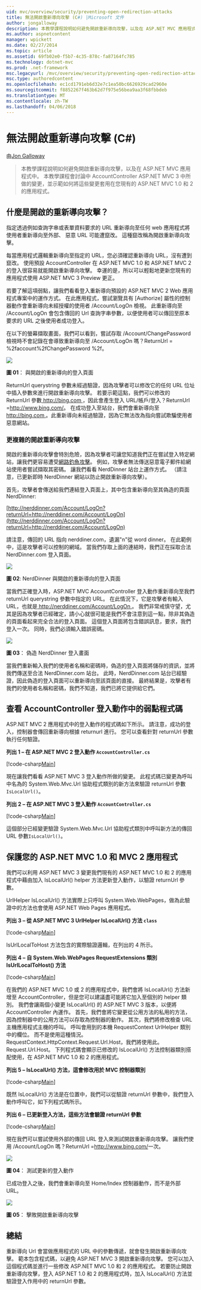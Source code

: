 ```yaml
---
uid: mvc/overview/security/preventing-open-redirection-attacks
title: 無法開啟重新導向攻擊 (C#) |Microsoft 文件
author: jongalloway
description: 本教學課程說明如何避免開啟重新導向攻擊，以及在 ASP.NET MVC 應用程式中。 本教學課程將告訴您所做的變更...
ms.author: aspnetcontent
manager: wpickett
ms.date: 02/27/2014
ms.topic: article
ms.assetid: 69fb02e0-f5b7-4c35-878c-fa87164fc785
ms.technology: dotnet-mvc
ms.prod: .net-framework
msc.legacyurl: /mvc/overview/security/preventing-open-redirection-attacks
msc.type: authoredcontent
ms.openlocfilehash: ec1cd1791eb6d32e7c1ea50bc6626929cad2960e
ms.sourcegitcommit: f8852267f463b62d7f975e56bea9aa3f68fbbdeb
ms.translationtype: MT
ms.contentlocale: zh-TW
ms.lasthandoff: 04/06/2018
---
```

<a name="preventing-open-redirection-attacks-c"></a>無法開啟重新導向攻擊 (C#)
====================
由[Jon Galloway](https://github.com/jongalloway)

> 本教學課程說明如何避免開啟重新導向攻擊，以及在 ASP.NET MVC 應用程式中。 本教學課程會討論中 AccountController ASP.NET MVC 3 中所做的變更，並示範如何將這些變更套用在您現有的 ASP.NET MVC 1.0 和 2 的應用程式。


## <a name="what-is-an-open-redirection-attack"></a>什麼是開啟的重新導向攻擊？

指定透過例如查詢字串或表單資料要求的 URL 重新導向至任何 web 應用程式將使用者重新導向至外部、 惡意 URL 可能遭竄改。 這種竄改稱為開啟重新導向攻擊。

每當應用程式邏輯重新導向至指定的 URL，您必須確認重新導向 URL，沒有遭到竄改。 使用預設 AccountController 在 ASP.NET MVC 1.0 和 ASP.NET MVC 2 的登入很容易就能開啟重新導向攻擊。 幸運的是，所以可以輕鬆地更新您現有的應用程式使用 ASP.NET MVC 3 Preview 更正。

若要了解這項弱點，讓我們看看登入重新導向預設的 ASP.NET MVC 2 Web 應用程式專案中的運作方式。 在此應用程式，嘗試瀏覽具有 [Authorize] 屬性的控制器動作會重新導向未經授權的使用者 /Account/LogOn 檢視。 此重新導向至 /Account/LogOn 會包含傳回的 Url 查詢字串參數，以便使用者可以傳回至原本要求的 URL 之後使用者成功登入。

在以下的螢幕擷取畫面，我們可以看到，嘗試存取 /Account/ChangePassword 檢視時不會記錄在會導致重新導向至 /Account/LogOn 嗎？ReturnUrl = %2faccount%2fChangePassword %2f。

[![](preventing-open-redirection-attacks/_static/image2.png)](preventing-open-redirection-attacks/_static/image1.png)

**圖 01**： 與開啟的重新導向的登入頁面

ReturnUrl querystring 參數未經過驗證，因為攻擊者可以修改它的任何 URL 位址中插入參數來進行開啟重新導向攻擊。 若要示範這點，我們可以修改的 ReturnUrl 參數[ http://bing.com ](http://bing.com)，因此會產生登入 URL/帳戶/登入？ReturnUrl =<http://www.bing.com/>。 在成功登入至站台，我們會重新導向至[ http://bing.com ](http://bing.com)。此重新導向未經過驗證，因為它無法改為指向嘗試欺騙使用者惡意網站。

### <a name="a-more-complex-open-redirection-attack"></a>更複雜的開啟重新導向攻擊

開啟的重新導向攻擊會特別危險，因為攻擊者可讓您知道我們正在嘗試登入特定網站，讓我們更容易遭受[網路釣魚攻擊](https://www.microsoft.com/protect/fraud/phishing/symptoms.aspx)。 例如，攻擊者無法傳送惡意電子郵件給網站使用者嘗試擷取其密碼。 讓我們看看 NerdDinner 站台上運作方式。 （請注意，已更新即時 NerdDinner 網站以防止開啟重新導向攻擊）。

首先，攻擊者會傳送給我們連結登入頁面上，其中包含重新導向至其偽造的頁面 NerdDinner:

[http://nerddinner.com/Account/LogOn?returnUrl=http://nerddiner.com/Account/LogOn](http://nerddinner.com/Account/LogOn?returnUrl=http://nerddiner.com/Account/LogOn)

請注意，傳回的 URL 指向 nerddiner.com，遺漏"n"從 word dinner。 在此範例中，這是攻擊者可以控制的網域。 當我們存取上面的連結時，我們正在採取合法 NerdDinner.com 登入頁面。

[![](preventing-open-redirection-attacks/_static/image4.png)](preventing-open-redirection-attacks/_static/image3.png)

**圖 02**: NerdDinner 與開啟的重新導向的登入頁面

當我們正確登入時，ASP.NET MVC AccountController 登入動作重新導向至我們 returnUrl querystring 參數中指定的 URL。 在此情況下，它是攻擊者有輸入 URL，也就是[ http://nerddiner.com/Account/LogOn ](http://nerddiner.com/Account/LogOn)。 我們非常戒慎守望，尤其是因為攻擊者已經確定，請小心就很可能是我們不會注意到這一點，除非其偽造的頁面看起來完全合法的登入頁面。 這個登入頁面將包含錯誤訊息，要求，我們登入一次。 同時，我們必須輸入錯誤密碼。

[![](preventing-open-redirection-attacks/_static/image6.png)](preventing-open-redirection-attacks/_static/image5.png)

**圖 03**： 偽造 NerdDinner 登入畫面

當我們重新輸入我們的使用者名稱和密碼時，偽造的登入頁面將儲存的資訊，並將我們傳送至合法 NerdDinner.com 站台。 此時，NerdDinner.com 站台已經驗證，因此偽造的登入頁面可以重新導向至該頁面的直接。 最終結果是，攻擊者有我們的使用者名稱和密碼，我們不知道，我們已將它提供給它們。

## <a name="looking-at-the-vulnerable-code-in-the-accountcontroller-logon-action"></a>查看 AccountController 登入動作中的弱點程式碼

ASP.NET MVC 2 應用程式中的登入動作的程式碼如下所示。 請注意，成功的登入，控制器會傳回重新導向根據 returnurl 進行。 您可以查看針對 returnUrl 參數執行任何驗證。

**列出 1 – 在 ASP.NET MVC 2 登入動作 `AccountController.cs`**

[!code-csharp[Main](preventing-open-redirection-attacks/samples/sample1.cs)]

現在讓我們看看 ASP.NET MVC 3 登入動作所做的變更。 此程式碼已變更為呼叫中名為的 System.Web.Mvc.Url 協助程式類別的新方法來驗證 returnUrl 參數`IsLocalUrl()`。

**列出 2 – 在 ASP.NET MVC 3 登入動作 `AccountController.cs`**

[!code-csharp[Main](preventing-open-redirection-attacks/samples/sample2.cs)]

這個部分已經變更驗證 System.Web.Mvc.Url 協助程式類別中呼叫新方法的傳回 URL 參數`IsLocalUrl()`。

## <a name="protecting-your-aspnet-mvc-10-and-mvc-2-applications"></a>保護您的 ASP.NET MVC 1.0 和 MVC 2 應用程式

我們可以利用 ASP.NET MVC 3 變更我們現有的 ASP.NET MVC 1.0 和 2 的應用程式中藉由加入 IsLocalUrl() helper 方法更新登入動作，以驗證 returnUrl 參數。

UrlHelper IsLocalUrl() 方法實際上只呼叫 System.Web.WebPages，做為此驗證中的方法也會使用 ASP.NET Web Pages 應用程式。

**列出 3 – 從 ASP.NET MVC 3 UrlHelper IsLocalUrl() 方法 `class`**

[!code-csharp[Main](preventing-open-redirection-attacks/samples/sample3.cs)]

IsUrlLocalToHost 方法包含的實際驗證邏輯，在列出的 4 所示。

**列出 4 – 自 System.Web.WebPages RequestExtensions 類別 IsUrlLocalToHost() 方法**

[!code-csharp[Main](preventing-open-redirection-attacks/samples/sample4.cs)]

在我們的 ASP.NET MVC 1.0 或 2 的應用程式中，我們會將 IsLocalUrl() 方法新增至 AccountController，但是您可以建議盡可能將它加入至個別的 helper 類別。 我們會讓兩個小變更 IsLocalUrl() 的 ASP.NET MVC 3 版本，以便將 AccountController 內運作。 首先，我們會將它變更從公用方法的私用的方法，因為控制器中的公用方法可以存取為控制器的動作。 其次，我們將修改檢查 URL 主機應用程式主機的呼叫。 呼叫會用到的本機 RequestContext UrlHelper 類別中的欄位。 而不是使用這種情況。RequestContext.HttpContext.Request.Url.Host，我們將使用此。Request.Url.Host。 下列程式碼會顯示已修改的 IsLocalUrl() 方法控制器類別搭配使用，在 ASP.NET MVC 1.0 和 2 的應用程式。

**列出 5 – IsLocalUrl() 方法，這會修改用於 MVC 控制器類別**

[!code-csharp[Main](preventing-open-redirection-attacks/samples/sample5.cs)]

既然 IsLocalUrl() 方法是在位置中，我們可以從驗證 returnUrl 參數中，我們登入動作呼叫它，如下列程式碼所示。

**列出 6 – 已更新登入方法，這些方法會驗證 returnUrl 參數**

[!code-csharp[Main](preventing-open-redirection-attacks/samples/sample6.cs)]

現在我們可以嘗試使用外部的傳回 URL 登入來測試開啟重新導向攻擊。 讓我們使用 /Account/LogOn 嗎？ReturnUrl =<http://www.bing.com/>一次。

[![](preventing-open-redirection-attacks/_static/image8.png)](preventing-open-redirection-attacks/_static/image7.png)

**圖 04**： 測試更新的登入動作

已成功登入之後，我們會重新導向至 Home/Index 控制器動作，而不是外部 URL。

[![](preventing-open-redirection-attacks/_static/image10.png)](preventing-open-redirection-attacks/_static/image9.png)

**圖 05**： 擊敗開啟重新導向攻擊

## <a name="summary"></a>總結

重新導向 Url 會當做應用程式的 URL 中的參數傳遞，就會發生開啟重新導向攻擊。 範本包含程式碼，以避免 ASP.NET MVC 3 開啟重新導向攻擊。 您可以加入這個程式碼並進行一些修改 ASP.NET MVC 1.0 和 2 的應用程式。 若要防止開啟重新導向攻擊，登入 ASP.NET 1.0 和 2 的應用程式時，加入 IsLocalUrl() 方法並驗證登入作用中的 returnUrl 參數。
